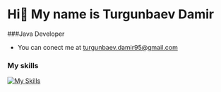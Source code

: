 # Hi👋 My name is Turgunbaev Damir
###Java Developer
* You can conect me at [turgunbaev.damir95@gmail.com](mailto:turgunbaev.damir95@gmail.com)

### My skills
[![My Skills](https://skillicons.dev/icons?i=git,java,gradle,idea,postgres)](https://skillicons.dev)
<!--
**damirz95/damirz95** is a ✨ _special_ ✨ repository because its `README.md` (this file) appears on your GitHub profile.

Here are some ideas to get you started:

- 🔭 I’m currently working on ...
- 🌱 I’m currently learning ...
- 👯 I’m looking to collaborate on ...
- 🤔 I’m looking for help with ...
- 💬 Ask me about ...
- 📫 How to reach me: ...
- 😄 Pronouns: ...
- ⚡ Fun fact: ...
-->
